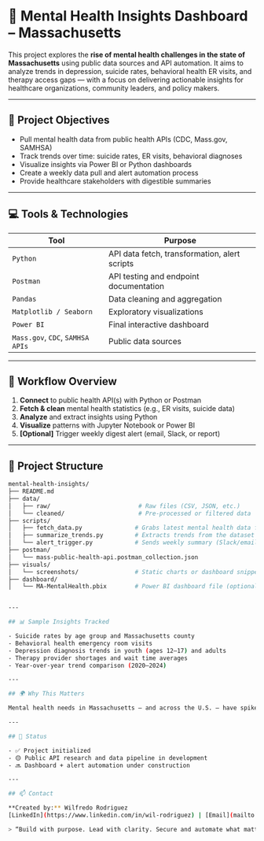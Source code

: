 # 🧠 Mental Health Insights Dashboard – Massachusetts

This project explores the **rise of mental health challenges in the state of Massachusetts** using public data sources and API automation. It aims to analyze trends in depression, suicide rates, behavioral health ER visits, and therapy access gaps — with a focus on delivering actionable insights for healthcare organizations, community leaders, and policy makers.

---

## 📌 Project Objectives

- Pull mental health data from public health APIs (CDC, Mass.gov, SAMHSA)
- Track trends over time: suicide rates, ER visits, behavioral diagnoses
- Visualize insights via Power BI or Python dashboards
- Create a weekly data pull and alert automation process
- Provide healthcare stakeholders with digestible summaries

---

## 💻 Tools & Technologies

| Tool | Purpose |
|------|---------|
| `Python` | API data fetch, transformation, alert scripts |
| `Postman` | API testing and endpoint documentation |
| `Pandas` | Data cleaning and aggregation |
| `Matplotlib / Seaborn` | Exploratory visualizations |
| `Power BI` | Final interactive dashboard |
| `Mass.gov`, `CDC`, `SAMHSA APIs` | Public data sources |

---

## 🔁 Workflow Overview

1. **Connect** to public health API(s) with Python or Postman  
2. **Fetch & clean** mental health statistics (e.g., ER visits, suicide data)  
3. **Analyze** and extract insights using Python  
4. **Visualize** patterns with Jupyter Notebook or Power BI  
5. **[Optional]** Trigger weekly digest alert (email, Slack, or report)

---

## 📂 Project Structure

```bash
mental-health-insights/
├── README.md
├── data/
│   ├── raw/                         # Raw files (CSV, JSON, etc.)
│   └── cleaned/                     # Pre-processed or filtered data
├── scripts/
│   ├── fetch_data.py               # Grabs latest mental health data from API
│   ├── summarize_trends.py         # Extracts trends from the dataset
│   └── alert_trigger.py            # Sends weekly summary (Slack/email)
├── postman/
│   └── mass-public-health-api.postman_collection.json
├── visuals/
│   └── screenshots/                # Static charts or dashboard snippets
├── dashboard/
│   └── MA-MentalHealth.pbix        # Power BI dashboard file (optional)


---

## 📊 Sample Insights Tracked

- Suicide rates by age group and Massachusetts county  
- Behavioral health emergency room visits  
- Depression diagnosis trends in youth (ages 12–17) and adults  
- Therapy provider shortages and wait time averages  
- Year-over-year trend comparison (2020–2024)

---

## 🌍 Why This Matters

Mental health needs in Massachusetts — and across the U.S. — have spiked post-pandemic. Communities need tools that highlight vulnerable populations, overwhelmed systems, and where to allocate resources. This dashboard helps support that mission using data and automation.

---

## 🚀 Status

- ✅ Project initialized
- 🟡 Public API research and data pipeline in development
- 🔜 Dashboard + alert automation under construction

---

## 📫 Contact

**Created by:** Wilfredo Rodriguez  
[LinkedIn](https://www.linkedin.com/in/wil-rodriguez) | [Email](mailto:wilrod38@gmail.com)

> “Build with purpose. Lead with clarity. Secure and automate what matters.”





